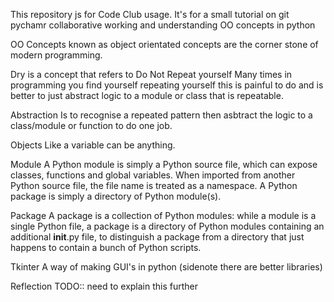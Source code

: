This repository js for Code Club usage. It's for a small tutorial on git pychamr collaborative working and understanding OO concepts in python 

OO Concepts known as object orientated concepts are the corner stone of modern programming.

Dry is a concept that refers to Do Not Repeat yourself
Many times in programming you find yourself repeating yourself this is painful to do and is better to just abstract logic to a module or class that is repeatable.

Abstraction
Is to recognise a repeated pattern then asbtract the logic to a class/module or function to do one job.

Objects
Like a variable can be anything.

Module
A Python module is simply a Python source file, which can expose classes, functions and global variables. When imported from another Python source file, the file name is treated as a namespace. A Python package is simply a directory of Python module(s).

Package
A package is a collection of Python modules: while a module is a single Python file, a package is a directory of Python modules containing an additional __init__.py file, to distinguish a package from a directory that just happens to contain a bunch of Python scripts.


Tkinter
A way of making GUI's in python (sidenote there are better libraries)

Reflection
TODO:: need to explain this further


